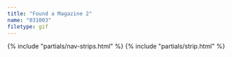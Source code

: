 ```yaml
---
title: "Found a Magazine 2"
name: "031003"
filetype: gif
---
```


{% include "partials/nav-strips.html" %}
{% include "partials/strip.html" %}